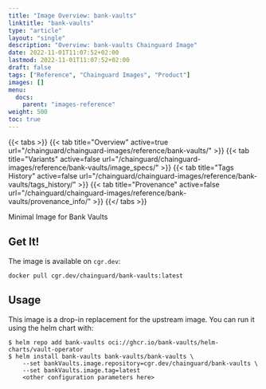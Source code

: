 ```yaml
---
title: "Image Overview: bank-vaults"
linktitle: "bank-vaults"
type: "article"
layout: "single"
description: "Overview: bank-vaults Chainguard Image"
date: 2022-11-01T11:07:52+02:00
lastmod: 2022-11-01T11:07:52+02:00
draft: false
tags: ["Reference", "Chainguard Images", "Product"]
images: []
menu:
  docs:
    parent: "images-reference"
weight: 500
toc: true
---
```


{{< tabs >}}
{{< tab title="Overview" active=true url="/chainguard/chainguard-images/reference/bank-vaults/" >}}
{{< tab title="Variants" active=false url="/chainguard/chainguard-images/reference/bank-vaults/image_specs/" >}}
{{< tab title="Tags History" active=false url="/chainguard/chainguard-images/reference/bank-vaults/tags_history/" >}}
{{< tab title="Provenance" active=false url="/chainguard/chainguard-images/reference/bank-vaults/provenance_info/" >}}
{{</ tabs >}}



Minimal Image for Bank Vaults

## Get It!

The image is available on `cgr.dev`:

```
docker pull cgr.dev/chainguard/bank-vaults:latest
```

## Usage

This image is a drop-in replacement for the upstream image.
You can run it using the helm chart with:

```shell
$ helm repo add bank-vaults oci://ghcr.io/bank-vaults/helm-charts/vault-operator
$ helm install bank-vaults bank-vaults/bank-vaults \
    --set bankVaults.image.repository=cgr.dev/chainguard/bank-vaults \
    --set bankVaults.image.tag=latest
    <other configuration parameters here>
```


